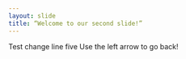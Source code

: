 ```yaml
---
layout: slide
title: “Welcome to our second slide!”
---
```

Test change line five
Use the left arrow to go back!
